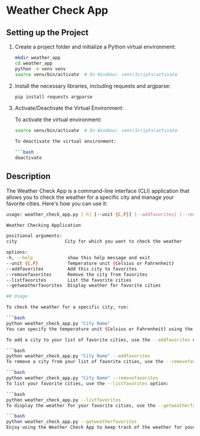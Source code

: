 
# Weather Check App

## Setting up the Project

1. Create a project folder and initialize a Python virtual environment:

   ```bash
   mkdir weather_app
   cd weather_app
   python -m venv venv
   source venv/bin/activate  # On Windows: venv\Scripts\activate

2. Install the necessary libraries, including requests and argparse:

   ```bash
   pip install requests argparse

3. Activate/Deactivate the Virtual Environment:

   To activate the virtual environment:

   ```bash
   source venv/bin/activate  # On Windows: venv\Scripts\activate

   To deactivate the virtual environment:

   ```bash
   deactivate

## Description

The Weather Check App is a command-line interface (CLI) application that allows you to check the weather for a specific city and manage your favorite cities. Here's how you can use it:

   ```bash
   usage: weather_check_app.py [-h] [--unit {C,F}] [--addfavorites] [--removefavorites] [--listfavorites] [--getweatherfavorites] [city]
   
   Weather Checking Application

   positional arguments:
   city                  City for which you want to check the weather

   options:
   -h, --help             show this help message and exit
   --unit {C,F}           Temperature unit (Celsius or Fahrenheit)
   --addfavorites         Add this city to favorites
   --removefavorites      Remove the city from favorites
   --listfavorites        List the favorite cities
   --getweatherfavorites  Display weather for favorite cities

## Usage

To check the weather for a specific city, run:

   ```bash
   python weather_check_app.py "City Name"
You can specify the temperature unit (Celsius or Fahrenheit) using the --unit option.

To add a city to your list of favorite cities, use the --addfavorites option:

   ```bash
   python weather_check_app.py "City Name" --addfavorites
To remove a city from your list of favorite cities, use the --removefavorites option:

   ```bash
   python weather_check_app.py "City Name" --removefavorites
To list your favorite cities, use the --listfavorites option:

   ```bash
   python weather_check_app.py --listfavorites
To display the weather for your favorite cities, use the --getweatherfavorites option:

   ```bash
   python weather_check_app.py --getweatherfavorites
Enjoy using the Weather Check App to keep track of the weather for your favorite cities!

